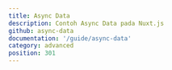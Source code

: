 ```yaml
---
title: Async Data
description: Contoh Async Data pada Nuxt.js
github: async-data
documentation: '/guide/async-data'
category: advanced
position: 301
---
```

